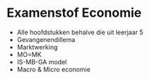 # Examenstof Economie
- Alle hoofdstukken behalve die uit leerjaar 5
- Gevangenendillema
- Marktwerking
- MO=MK
- IS-MB-GA model
- Macro & Micro economie